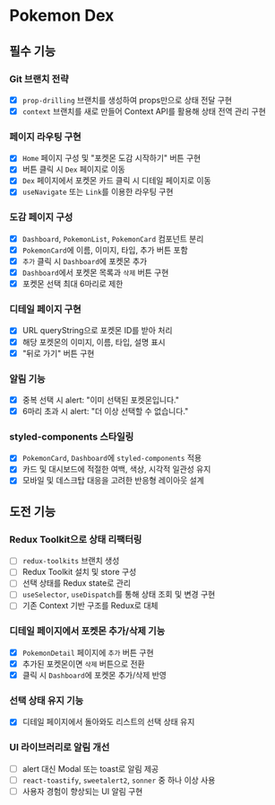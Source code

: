 # Pokemon Dex

## 필수 기능

### Git 브랜치 전략

- [x] `prop-drilling` 브랜치를 생성하여 props만으로 상태 전달 구현
- [x] `context` 브랜치를 새로 만들어 Context API를 활용해 상태 전역 관리 구현

### 페이지 라우팅 구현

- [x] `Home` 페이지 구성 및 "포켓몬 도감 시작하기" 버튼 구현
- [x] 버튼 클릭 시 `Dex` 페이지로 이동
- [x] `Dex` 페이지에서 포켓몬 카드 클릭 시 디테일 페이지로 이동
- [x] `useNavigate` 또는 `Link`를 이용한 라우팅 구현

### 도감 페이지 구성

- [x] `Dashboard`, `PokemonList`, `PokemonCard` 컴포넌트 분리
- [x] `PokemonCard`에 이름, 이미지, 타입, 추가 버튼 포함
- [x] `추가` 클릭 시 `Dashboard`에 포켓몬 추가
- [x] `Dashboard`에서 포켓몬 목록과 `삭제` 버튼 구현
- [x] 포켓몬 선택 최대 6마리로 제한

### 디테일 페이지 구현

- [x] URL queryString으로 포켓몬 ID를 받아 처리
- [x] 해당 포켓몬의 이미지, 이름, 타입, 설명 표시
- [x] "뒤로 가기" 버튼 구현

### 알림 기능

- [x] 중복 선택 시 alert: "이미 선택된 포켓몬입니다."
- [x] 6마리 초과 시 alert: "더 이상 선택할 수 없습니다."

### styled-components 스타일링

- [x] `PokemonCard`, `Dashboard`에 `styled-components` 적용
- [x] 카드 및 대시보드에 적절한 여백, 색상, 시각적 일관성 유지
- [x] 모바일 및 데스크탑 대응을 고려한 반응형 레이아웃 설계

## 도전 기능

### Redux Toolkit으로 상태 리팩터링

- [ ] `redux-toolkits` 브랜치 생성
- [ ] Redux Toolkit 설치 및 store 구성
- [ ] 선택 상태를 Redux state로 관리
- [ ] `useSelector`, `useDispatch`를 통해 상태 조회 및 변경 구현
- [ ] 기존 Context 기반 구조를 Redux로 대체

### 디테일 페이지에서 포켓몬 추가/삭제 기능

- [x] `PokemonDetail` 페이지에 `추가` 버튼 구현
- [x] 추가된 포켓몬이면 `삭제` 버튼으로 전환
- [x] 클릭 시 `Dashboard`에 포켓몬 추가/삭제 반영

### 선택 상태 유지 기능

- [x] 디테일 페이지에서 돌아와도 리스트의 선택 상태 유지

### UI 라이브러리로 알림 개선

- [ ] alert 대신 Modal 또는 toast로 알림 제공
- [ ] `react-toastify`, `sweetalert2`, `sonner` 중 하나 이상 사용
- [ ] 사용자 경험이 향상되는 UI 알림 구현

